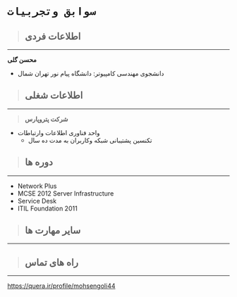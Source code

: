# `سوابق وتجربیات`
> ## **اطلاعات فردی** 
---
**محسن گلی**
+ دانشجوی مهندسی کامپیوتر:  دانشگاه پیام نور تهران شمال 

> ## **اطلاعات شغلی**
---
> **شرکت پتروپارس**
  - واحد فناوری اطلاعات وارتباطات
    - تکنسین پشتیبانی شبکه وکاربران به مدت ده سال 

> ## **دوره ها**
--- 
* Network Plus
* MCSE 2012 Server Infrastructure 
* Service Desk 
* ITIL Foundation 2011

> ## **سایر مهارت ها**
---

> ## **راه های تماس**
---
https://quera.ir/profile/mohsengoli44
